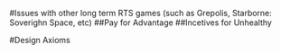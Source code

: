 #Issues with other long term RTS games (such as Grepolis, Starborne: Soverighn Space, etc)
##Pay for Advantage
##Incetives for Unhealthy 

#Design Axioms
##
